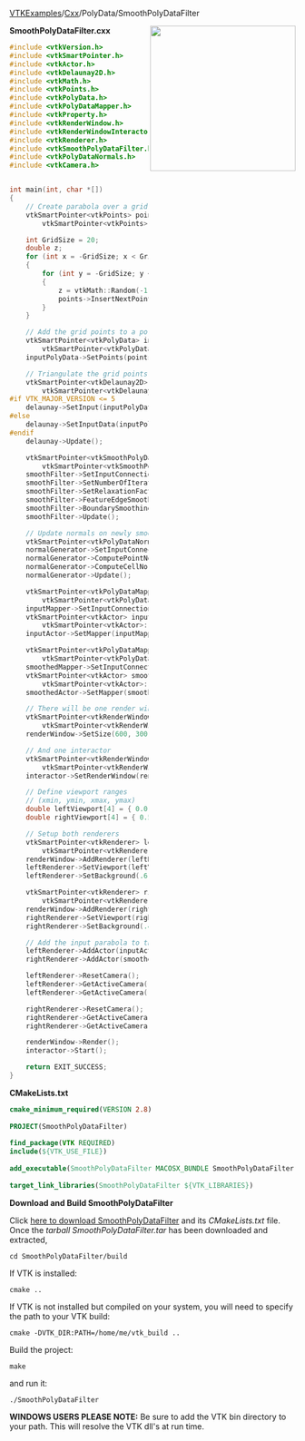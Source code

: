 [VTKExamples](/home/)/[Cxx](/Cxx)/PolyData/SmoothPolyDataFilter

<img align="right" src="https://github.com/lorensen/VTKExamples/blob/gh-pages/Testing/Baseline/PolyData/TestSmoothPolyDataFilter.png?raw=true" width="256" />

**SmoothPolyDataFilter.cxx**
```c++
#include <vtkVersion.h>
#include <vtkSmartPointer.h>
#include <vtkActor.h>
#include <vtkDelaunay2D.h>
#include <vtkMath.h>
#include <vtkPoints.h>
#include <vtkPolyData.h>
#include <vtkPolyDataMapper.h>
#include <vtkProperty.h>
#include <vtkRenderWindow.h>
#include <vtkRenderWindowInteractor.h>
#include <vtkRenderer.h>
#include <vtkSmoothPolyDataFilter.h>
#include <vtkPolyDataNormals.h>
#include <vtkCamera.h>


int main(int, char *[])
{
    // Create parabola over a grid of points
    vtkSmartPointer<vtkPoints> points =
        vtkSmartPointer<vtkPoints>::New();

    int GridSize = 20;
    double z;
    for (int x = -GridSize; x < GridSize; x++)
    {
        for (int y = -GridSize; y < GridSize; y++)
        {
            z = vtkMath::Random(-1, 1)+ 0.05*x*x + 0.05*y*y;
            points->InsertNextPoint(x, y, z);
        }
    }

    // Add the grid points to a polydata object
    vtkSmartPointer<vtkPolyData> inputPolyData =
        vtkSmartPointer<vtkPolyData>::New();
    inputPolyData->SetPoints(points);

    // Triangulate the grid points
    vtkSmartPointer<vtkDelaunay2D> delaunay =
        vtkSmartPointer<vtkDelaunay2D>::New();
#if VTK_MAJOR_VERSION <= 5
    delaunay->SetInput(inputPolyData);
#else
    delaunay->SetInputData(inputPolyData);
#endif
    delaunay->Update();

    vtkSmartPointer<vtkSmoothPolyDataFilter> smoothFilter =
        vtkSmartPointer<vtkSmoothPolyDataFilter>::New();
    smoothFilter->SetInputConnection(delaunay->GetOutputPort());
    smoothFilter->SetNumberOfIterations(15);
    smoothFilter->SetRelaxationFactor(0.1);
    smoothFilter->FeatureEdgeSmoothingOff();
    smoothFilter->BoundarySmoothingOn();
    smoothFilter->Update();

    // Update normals on newly smoothed polydata
    vtkSmartPointer<vtkPolyDataNormals> normalGenerator = vtkSmartPointer<vtkPolyDataNormals>::New();
    normalGenerator->SetInputConnection(smoothFilter->GetOutputPort());
    normalGenerator->ComputePointNormalsOn();
    normalGenerator->ComputeCellNormalsOn();
    normalGenerator->Update();

    vtkSmartPointer<vtkPolyDataMapper> inputMapper =
        vtkSmartPointer<vtkPolyDataMapper>::New();
    inputMapper->SetInputConnection(delaunay->GetOutputPort());
    vtkSmartPointer<vtkActor> inputActor =
        vtkSmartPointer<vtkActor>::New();
    inputActor->SetMapper(inputMapper);

    vtkSmartPointer<vtkPolyDataMapper> smoothedMapper =
        vtkSmartPointer<vtkPolyDataMapper>::New();
    smoothedMapper->SetInputConnection(normalGenerator->GetOutputPort());
    vtkSmartPointer<vtkActor> smoothedActor =
        vtkSmartPointer<vtkActor>::New();
    smoothedActor->SetMapper(smoothedMapper);

    // There will be one render window
    vtkSmartPointer<vtkRenderWindow> renderWindow =
        vtkSmartPointer<vtkRenderWindow>::New();
    renderWindow->SetSize(600, 300);

    // And one interactor
    vtkSmartPointer<vtkRenderWindowInteractor> interactor =
        vtkSmartPointer<vtkRenderWindowInteractor>::New();
    interactor->SetRenderWindow(renderWindow);

    // Define viewport ranges
    // (xmin, ymin, xmax, ymax)
    double leftViewport[4] = { 0.0, 0.0, 0.5, 1.0 };
    double rightViewport[4] = { 0.5, 0.0, 1.0, 1.0 };

    // Setup both renderers
    vtkSmartPointer<vtkRenderer> leftRenderer =
        vtkSmartPointer<vtkRenderer>::New();
    renderWindow->AddRenderer(leftRenderer);
    leftRenderer->SetViewport(leftViewport);
    leftRenderer->SetBackground(.6, .5, .4);

    vtkSmartPointer<vtkRenderer> rightRenderer =
        vtkSmartPointer<vtkRenderer>::New();
    renderWindow->AddRenderer(rightRenderer);
    rightRenderer->SetViewport(rightViewport);
    rightRenderer->SetBackground(.4, .5, .6);

    // Add the input parabola to the left and the smoothed parabola to the right
    leftRenderer->AddActor(inputActor);
    rightRenderer->AddActor(smoothedActor);

    leftRenderer->ResetCamera();
    leftRenderer->GetActiveCamera()->Azimuth(130);
    leftRenderer->GetActiveCamera()->Elevation(-80);

    rightRenderer->ResetCamera();
    rightRenderer->GetActiveCamera()->Azimuth(130);
    rightRenderer->GetActiveCamera()->Elevation(-80);

    renderWindow->Render();
    interactor->Start();

    return EXIT_SUCCESS;
}
```
**CMakeLists.txt**
```cmake
cmake_minimum_required(VERSION 2.8)
 
PROJECT(SmoothPolyDataFilter)
 
find_package(VTK REQUIRED)
include(${VTK_USE_FILE})
 
add_executable(SmoothPolyDataFilter MACOSX_BUNDLE SmoothPolyDataFilter.cxx)
 
target_link_libraries(SmoothPolyDataFilter ${VTK_LIBRARIES})
```

**Download and Build SmoothPolyDataFilter**

Click [here to download SmoothPolyDataFilter](https://github.com/lorensen/VTKWikiExamplesTarballs/raw/master/SmoothPolyDataFilter.tar) and its *CMakeLists.txt* file.
Once the *tarball SmoothPolyDataFilter.tar* has been downloaded and extracted,
```
cd SmoothPolyDataFilter/build 
```
If VTK is installed:
```
cmake ..
```
If VTK is not installed but compiled on your system, you will need to specify the path to your VTK build:
```
cmake -DVTK_DIR:PATH=/home/me/vtk_build ..
```
Build the project:
```
make
```
and run it:
```
./SmoothPolyDataFilter
```
**WINDOWS USERS PLEASE NOTE:** Be sure to add the VTK bin directory to your path. This will resolve the VTK dll's at run time.

